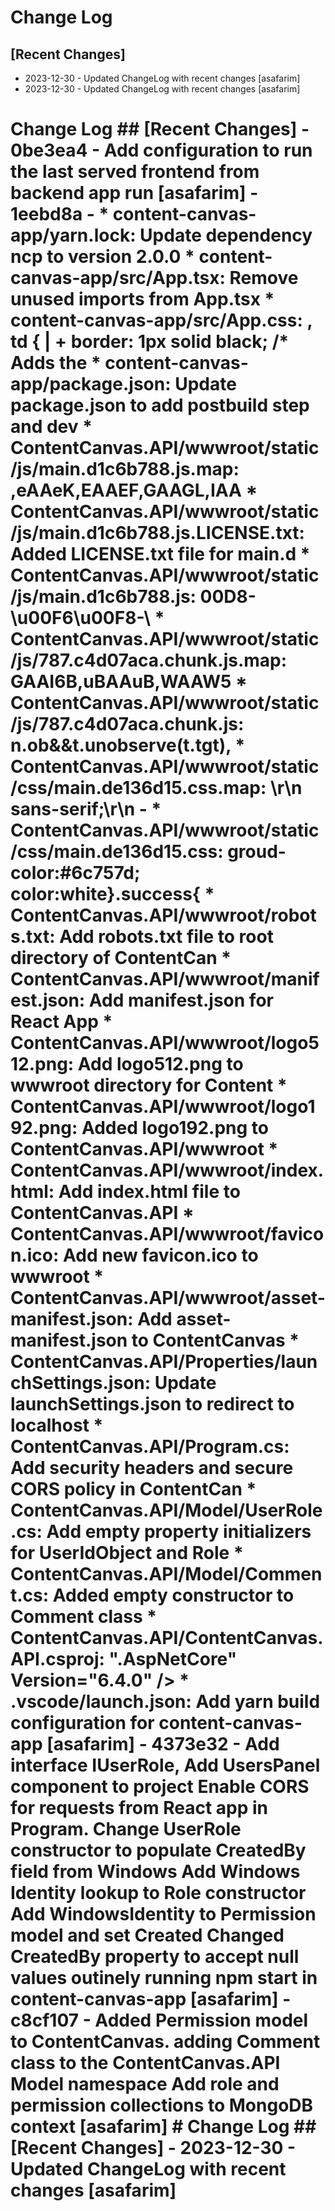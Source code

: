 # Change Log

## [Recent Changes]

- 2023-12-30 - Updated ChangeLog with recent changes [asafarim]
- 2023-12-30 - Updated ChangeLog with recent changes [asafarim]


# Change Log  ## [Recent Changes]  - 0be3ea4 - Add configuration to run the last served frontend from backend app run [asafarim] - 1eebd8a - * content-canvas-app/yarn.lock: Update dependency ncp to version 2.0.0 * content-canvas-app/src/App.tsx: Remove unused imports from App.tsx * content-canvas-app/src/App.css: , td { | +  border: 1px solid black; /* Adds the * content-canvas-app/package.json: Update package.json to add postbuild step and dev * ContentCanvas.API/wwwroot/static/js/main.d1c6b788.js.map: ,eAAeK,EAAEF,GAAGL,IAA * ContentCanvas.API/wwwroot/static/js/main.d1c6b788.js.LICENSE.txt: Added LICENSE.txt file for main.d * ContentCanvas.API/wwwroot/static/js/main.d1c6b788.js: 00D8-\u00F6\u00F8-\ * ContentCanvas.API/wwwroot/static/js/787.c4d07aca.chunk.js.map: GAAI6B,uBAAuB,WAAW5 * ContentCanvas.API/wwwroot/static/js/787.c4d07aca.chunk.js: n.ob&&t.unobserve(t.tgt), * ContentCanvas.API/wwwroot/static/css/main.de136d15.css.map: \r\n    sans-serif;\r\n  - * ContentCanvas.API/wwwroot/static/css/main.de136d15.css: groud-color:#6c757d; color:white}.success{ * ContentCanvas.API/wwwroot/robots.txt: Add robots.txt file to root directory of ContentCan * ContentCanvas.API/wwwroot/manifest.json: Add manifest.json for React App * ContentCanvas.API/wwwroot/logo512.png: Add logo512.png to wwwroot directory for Content * ContentCanvas.API/wwwroot/logo192.png: Added logo192.png to ContentCanvas.API/wwwroot * ContentCanvas.API/wwwroot/index.html: Add index.html file to ContentCanvas.API * ContentCanvas.API/wwwroot/favicon.ico: Add new favicon.ico to wwwroot * ContentCanvas.API/wwwroot/asset-manifest.json: Add asset-manifest.json to ContentCanvas * ContentCanvas.API/Properties/launchSettings.json: Update launchSettings.json to redirect to localhost * ContentCanvas.API/Program.cs: Add security headers and secure CORS policy in ContentCan * ContentCanvas.API/Model/UserRole.cs: Add empty property initializers for UserIdObject and Role * ContentCanvas.API/Model/Comment.cs: Added empty constructor to Comment class * ContentCanvas.API/ContentCanvas.API.csproj: ".AspNetCore" Version="6.4.0" /> * .vscode/launch.json: Add yarn build configuration for content-canvas-app [asafarim] - 4373e32 - Add interface IUserRole, Add UsersPanel component to project Enable CORS for requests from React app in Program. Change UserRole constructor to populate CreatedBy field from Windows Add Windows Identity lookup to Role constructor Add WindowsIdentity to Permission model and set Created Changed CreatedBy property to accept null values outinely running npm start in content-canvas-app [asafarim] - c8cf107 - Added Permission model to ContentCanvas. adding Comment class to the ContentCanvas.API Model namespace Add role and permission collections to MongoDB context [asafarim]  # Change Log  ## [Recent Changes]  - 2023-12-30 - Updated ChangeLog with recent changes [asafarim] 
